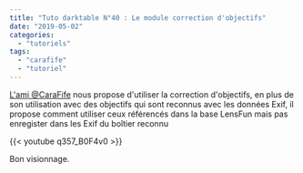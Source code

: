 ```yaml
---
title: "Tuto darktable N°40 : Le module correction d'objectifs"
date: "2019-05-02"
categories: 
  - "tutoriels"
tags: 
  - "carafife"
  - "tutoriel"
---
```


[L'ami @CaraFife](https://www.youtube.com/channel/UCXqw9EmSynpR-Tbl5qH5jDA) nous propose d'utiliser la correction d'objectifs, en plus de son utilisation avec des objectifs qui sont reconnus avec les données Exif, il propose comment utiliser ceux référencés dans la base LensFun mais pas enregister dans les Exif du boîtier reconnu 

{{< youtube q357_B0F4v0 >}}

Bon visionnage.

